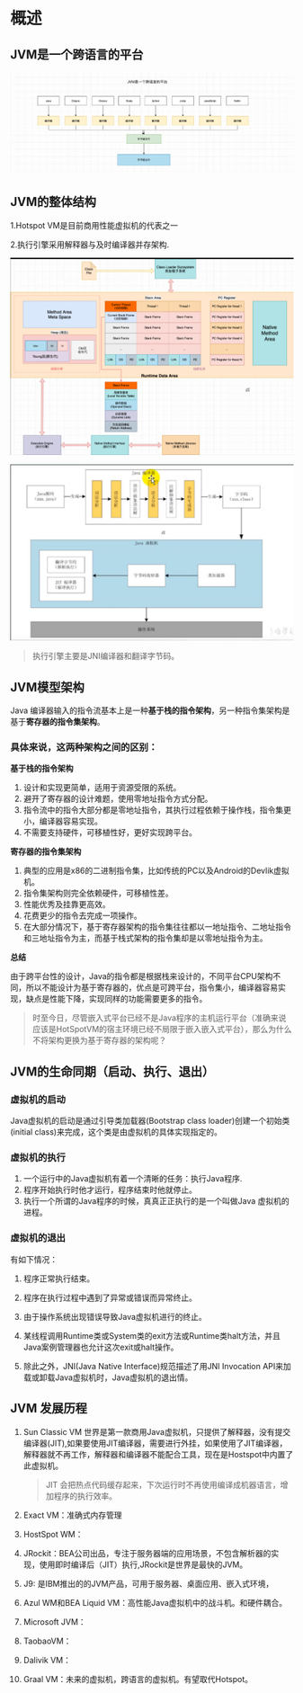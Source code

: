 # 概述



## **JVM是一个跨语言的平台**

![1658572003950](概述.assets/1658572003950.png)

## **JVM的整体结构**

1.Hotspot VM是目前商用性能虚拟机的代表之一 

2.执行引擎采用解释器与及时编译器并存架构.

![1658572422284](概述.assets/1658572422284.png)



![1658572447894](概述.assets/1658572447894.png)

>执行引擎主要是JNI编译器和翻译字节码。



## **JVM模型架构**

Java 编译器输入的指令流基本上是一种**基于栈的指令架构**，另一种指令集架构是基于**寄存器的指令集架构**。

### 具体来说，这两种架构之间的区别：

**基于栈的指令架构**

1. 设计和实现更简单，适用于资源受限的系统。
2. 避开了寄存器的设计难题，使用零地址指令方式分配。
3. 指令流中的指令大部分都是零地址指令，其执行过程依赖于操作栈，指令集更小，编译器容易实现。
4. 不需要支持硬件，可移植性好，更好实现跨平台。



**寄存器的指令集架构**

1. 典型的应用是x86的二进制指令集，比如传统的PC以及Android的Devlik虚拟机。
2. 指令集架构则完全依赖硬件，可移植性差。
3. 性能优秀及挂靠更高效。
4. 花费更少的指令去完成一项操作。
5. 在大部分情况下，基于寄存器架构的指令集往往都以一地址指令、二地址指令和三地址指令为主，而基于栈式架构的指令集却是以零地址指令为主。



**总结**

由于跨平台性的设计，Java的指令都是根据栈来设计的，不同平台CPU架构不同，所以不能设计为基于寄存器的，优点是可跨平台，指令集小，编译器容易实现，缺点是性能下降，实现同样的功能需要更多的指令。

> 时至今日，尽管嵌入式平台已经不是Java程序的主机运行平台（准确来说应该是HotSpotVM的宿主环境已经不局限于嵌入嵌入式平台），那么为什么不将架构更换为基于寄存器的架构呢？





## JVM的生命同期（启动、执行、退出） 

### 虚拟机的启动

Java虚拟机的启动是通过引导类加载器(Bootstrap class loader)创建一个初始类(initial class)来完成，这个类是由虚拟机的具体实现指定的。

### 虚拟机的执行

1. 一个运行中的Java虚拟机有着一个清晰的任务：执行Java程序.
2. 程序开始执行时他才运行，程序结束时他就停止。
3. 执行一个所谓的Java程序的时候，真真正正执行的是一个叫做Java 虚拟机的进程。



### 虚拟机的退出

有如下情况：

1. 程序正常执行结束。  

2. 程序在执行过程中遇到了异常或错误而异常终止。

3. 由于操作系统出现错误导致Java虚拟机进行的终止。

4. 某线程调用Runtime类或System类的exit方法或Runtime类halt方法，并且Java案例管理器也允计这次exit或halt操作。

5. 除此之外，JNI(Java Native Interface)规范描述了用JNI Invocation API来加载或卸载Java虚拟机时，Java虚拟机的退出情。 

   

   
     

## **JVM 发展历程**

1. Sun Classic VM
   世界是第一款商用Java虚拟机，只提供了解释器，没有提交编译器(JIT),如果要使用JIT编译器，需要进行外挂，如果使用了JIT编译器，解释器就不再工作，解释器和编译器不能配合工具，现在是Hostspot中内置了此虚拟机。 

   > JIT 会把热点代码缓存起来，下次运行时不再使用编译成机器语言，增加程序的执行效率。

2. Exact VM：准确式内存管理

3. HostSpot WM：

4. JRockit：BEA公司出品，专注于服务器端的应用场景，不包含解析器的实现，使用即时编译后（JIT）执行,JRockit是世界是最快的JVM。

5. J9: 是IBM推出的的JVM产品，可用于服务器、桌面应用、嵌入式环境，

6. Azul WM和BEA Liquid VM：高性能Java虚拟机中的战斗机。和硬件耦合。

7. Microsoft JVM：

8. TaobaoVM：

9. Dalivik VM：

10. Graal VM：未来的虚拟机，跨语言的虚拟机。有望取代Hotspot。










  